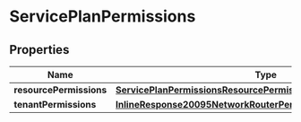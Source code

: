 

# ServicePlanPermissions

## Properties

Name | Type | Description | Notes
------------ | ------------- | ------------- | -------------
**resourcePermissions** | [**ServicePlanPermissionsResourcePermissions**](ServicePlanPermissionsResourcePermissions.md) |  |  [optional]
**tenantPermissions** | [**InlineResponse20095NetworkRouterPermissionsTenantPermissions**](InlineResponse20095NetworkRouterPermissionsTenantPermissions.md) |  |  [optional]



